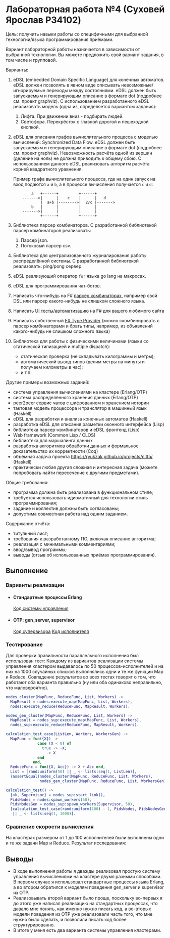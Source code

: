 # Лабораторная работа №4 (Суховей Ярослав P34102)

Цель: получить навыки работы со специфичными для выбранной технологии/языка программирования приёмами.

Вариант лабораторной работы назначается в зависимости от выбранной технологии. Вы можете предложить свой вариант задания, в том числе и групповой.

Варианты:

1. eDSL (embedded Domain Specific Language) для конечных автоматов. eDSL должен позволять в явном виде описывать невозможные/игнорируемые переходы между состояниями. eDSL должен быть запускаемым и генерирующим описание в формате dot (подробнее см. проект graphviz). С использованием разработанного eDSL реализовать модель (одна из, определяется вариантом задания):
    1. Лифта. При движении вниз - подбирать людей.
    2. Светофора. Перекрёсток с главной дорогой и пешеходной кнопкой.

2. eDSL для описания графов вычислительного процесса с моделью вычислений: Synchronized Data Flow. eDSL должен быть запускаемым и генерирующим описание в формате dot (подробнее см. проект graphviz). Невозможность расчёта одной из вершин (деление на ноль) не должна приводить к общему сбою. С использованием данного eDSL реализовать алгоритм расчёта корней квадратного уравнения.

    Пример графа вычислительного процесса, где на один запуск на вход подаются `a` и `b`, а в процессе вычисления получается `c` и `d`:

    ```text
            a   +------+         +------+
        ------->|      |    c    |      |   d
                |  a+b |-------->|  2/c |------->
            b   |      |         |      |
        ------->|      |         |      |
                +------+         +------+
    ```

3. Библиотека парсер комбинаторов. С разработанной библиотекой парсер комбинаторов реализовать:
    1. Парсер json.
    2. Потоковый парсер csv.

4. Библиотека для централизованного журналирования работы распределённой системы. С разработанной библиотекой реализовать: ping/pong сервер.

5. eDSL реализующий оператор `for` языка go lang на макросах.

6. eDSL для программирования чат-ботов.

7. Написать что-нибудь на F# [парсер комбинаторах](https://fsharpforfunandprofit.com/series/understanding-parser-combinators/), например свой DSL или парсер какого-нибудь не слишком сложного языка.

8. Написать [UI тесты/автоматизацию](https://lefthandedgoat.github.io/canopy/) на F# для вашего любимого сайта

9. Написать собственный [F# Type Provider](https://docs.microsoft.com/en-us/dotnet/fsharp/tutorials/type-providers/) (можно скомбинировать с парсер комбинаторами и брать типы, например, из объявлений какого-нибудь не слишком сложного языка)

10. Библиотека для работы с физическими величинами (языки со статической типизацией и multiple dispatch):

    - статическая проверка (не складывать килограммы и метры);
    - автоматический вывод типов (делим метры на минуты и получаем километры в час);
    - и т.п.

Другие примеры возможных заданий:

- система управления вычислениями на кластере (Erlang/OTP)
- система распределённого хранения данных (Erlang/OTP)
- peer2peer сервис чатов с шифрованием и хранением истории
- тактовая модель процессора и транслятор в машинный язык (Haskell)
- eDSL для разработки и анализа конечных автоматов (Haskell)
- разработка eDSL для описания разметки оконного интерфейса (Lisp)
- библиотека парсер-комбинаторов и eDSL фронтенд (Lisp)
- Web framework (Common Lisp / CLOS)
- библиотека для маршалинга данных
- разработка алгоритмов обработки данных и формальное доказательство их корректности (Coq)
- объёмная задача проекта <https://ryukzak.github.io/projects/nitta/> (Haskell)
- практически любая другая сложная и интересная задача (можете попробовать найти пересечение с другими предметами).

Общие требования:

- программа должна быть реализована в функциональном стиле;
- требуется использовать идиоматичный для технологии стиль программирования;
- задание и коллектив должны быть согласованы;
- допустима совместная работа над одним заданием.

Содержание отчёта:

- титульный лист;
- требования к разработанному ПО, включая описание алгоритма;
- реализация с минимальными комментариями;
- ввод/вывод программы;
- выводы (отзыв об использованных приёмах программирования).

## Выполнение

### Варианты реализации
- #### Стандартные процессы Erlang
    [Код системы управления](src/nodes.erl)

- #### OTP: gen_server, supervisor
    [Код супервизора](src/nodes_sup.erl)
    [Код исполнителя](src/nodes_worker.erl)

### Тестирование
Для проверки правильности параллельного исполнения был использован тест:
Каждому из вариантов реализации системы управления кластером выдавалось по 50 процессов-исполнителей и на них на 1000 случайных списков выполнялись одни и те же функции Map и Reduce.
Совпадение результатов во всех тестах говорят о том, что работают оба варианта правильно (ну или оба одинаково неправильно, что маловероятно).
```erlang
nodes_cluster(MapFunc, ReduceFunc, List, Workers) ->
  MapResult = nodes:execute_map(MapFunc, List, Workers),
  nodes:execute_reduce(ReduceFunc, MapResult, Workers).

nodes_gen_cluster(MapFunc, ReduceFunc, List, Workers) ->
  MapResult = nodes_sup:execute_map(MapFunc, List, Workers),
  nodes_sup:execute_reduce(ReduceFunc, MapResult, Workers).

calculation_test_case(ListLen, Workers, WorkersGen) ->
  MapFunc = fun({X}) ->
              case (X < 0) of
                true -> -X;
                _ -> X
              end
            end,
  ReduceFunc = fun({X, Acc}) -> X + Acc end,
  List = [rand:uniform(50) || _ <- lists:seq(1, ListLen)],
  ?assertEqual(nodes_cluster(MapFunc, ReduceFunc, List, Workers),
               nodes_gen_cluster(MapFunc, ReduceFunc, List, WorkersGen)).

calculation_test() ->
  {ok, Supervisor} = nodes_sup:start_link(),
  PidsNodes = nodes:spawn_workers(50),
  PidsNodesGen = nodes_sup:spawn_workers(Supervisor, 50),
  [calculation_test_case(rand:uniform(100) - 1, PidsNodes, PidsNodesGen)
   || _ <- lists:seq(1, 1000)].
```

### Сравнение скорости вычисления
На кластерах размером от 1 до 100 исполнителей были выполнены одни и те же задачи Map и Reduce. Результат исследования:

## Выводы
- В ходе выполнения работы я дважды реализовал простую систему управления вычислениями на кластере двумя разными способами. В первом случае я использовал стандартные процессы языка Erlang, а во втором обратился к моделям поведения gen_server и supervisor из OTP.
- Реализовывать второй вариант было проще, поскольку во-первых я до этого уже написал реализацию на стандартных процессах, что давало мне понять, как именно нужно писать код, а во-вторых модели поведения из OTP уже реализовали часть того, что мне нужно было сделать, и  позволили писать код более структурированно.
- В итоге у меня есть два варианта системы управления кластерами.
